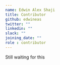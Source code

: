 ```yaml
---
name: Edwin Alex Shaji
title: Contributor
github: edwineas
twitter: ""
linkedin: ""
slack: ""
joining_date: ""
role : contributor
---
```


Still waiting for this
